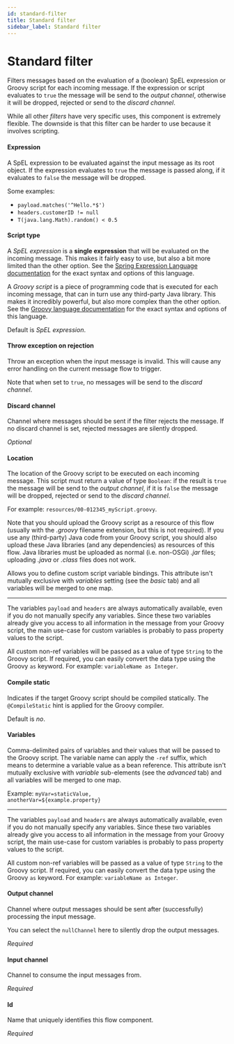 ```yaml
---
id: standard-filter
title: Standard filter
sidebar_label: Standard filter
---
```


# Standard filter
Filters messages based on the evaluation of a (boolean) SpEL expression or Groovy script for each incoming message. If the expression or script evaluates to <code>true</code> the message will be send to the <i>output channel</i>, otherwise it will be dropped, rejected or send to the <i>discard channel</i>.

While all other <i>filters</i> have very specific uses, this component is extremely flexible. The downside is that this filter can be harder to use because it involves scripting.

#### Expression
A SpEL expression to be evaluated against the input message as its root object. If the expression evaluates to <code>true</code> the message is passed along, if it evaluates to <code>false</code> the message will be dropped.

Some examples:
- <code>payload.matches('^Hello.*$')</code>
- <code>headers.customerID != null</code>
- <code>T(java.lang.Math).random() &lt; 0.5</code>

#### Script type
A <i>SpEL expression</i> is a <b>single expression</b> that will be evaluated on the incoming message. This makes it fairly easy to use, but also a bit more limited than the other option. See the <a href="https://docs.spring.io/spring/docs/4.3.8.RELEASE/spring-framework-reference/html/expressions.html" target="_blank">Spring Expression Language documentation</a> for the exact syntax and options of this language.

A <i>Groovy script</i> is a piece of programming code that is executed for each incoming message, that can in turn use any third-party Java library. This makes it incredibly powerful, but also more complex than the other option. See the <a href="http://docs.groovy-lang.org/docs/groovy-2.4.15/html/documentation/" target="_blank">Groovy language documentation</a> for the exact syntax and options of this language.

Default is <i>SpEL expression</i>.

#### Throw exception on rejection
Throw an exception when the input message is invalid. This will cause any error handling on the current message flow to trigger.

Note that when set to <code>true</code>, no messages will be send to the <i>discard channel</i>.

#### Discard channel
Channel where messages should be sent if the filter rejects the message. If no discard channel is set, rejected messages are silently dropped.

<i>Optional</i>

#### Location
The location of the Groovy script to be executed on each incoming message. This script must return a value of type <code>Boolean</code>: if the result is <code>true</code> the message will be send to the <i>output channel</i>, if it is <code>false</code> the message will be dropped, rejected or send to the <i>discard channel</i>.

For example: <code>resources/00-012345_myScript.groovy</code>.

Note that you should upload the Groovy script as a resource of this flow (usually with the <i>.groovy</i> filename extension, but this is not required). If you use any (third-party) Java code from your Groovy script, you should also upload these Java libraries (and any dependencies) as resources of this flow. Java libraries must be uploaded as normal (i.e. non-OSGi) <i>.jar</i> files; uploading <i>.java</i> or <i>.class</i> files does not work.


Allows you to define custom script variable bindings. This attribute isn't mutually exclusive with <i>variables</i> setting (see the <i>basic</i> tab) and all variables will be merged to one map.
<hr/>The variables <code>payload</code> and <code>headers</code> are always automatically available, even if you do not manually specify any variables. Since these two variables already give you access to all information in the message from your Groovy script, the main use-case for custom variables is probably to pass property values to the script.

All custom non-ref variables will be passed as a value of type <code>String</code> to the Groovy script. If required, you can easily convert the data type using the Groovy <code>as</code> keyword. For example: <code>variableName as Integer</code>.

#### Compile static
Indicates if the target Groovy script should be compiled statically. The <code>@CompileStatic</code> hint is applied for the Groovy compiler.

Default is <i>no</i>.

#### Variables
Comma-delimited pairs of variables and their values that will be passed to the Groovy script. The variable name can apply the <code>-ref</code> suffix, which means to determine a variable value as a bean reference. This attribute isn't mutually exclusive with <i>variable</i> sub-elements (see the <i>advanced</i> tab) and all variables will be merged to one map.

Example:
<code>myVar=staticValue, anotherVar=${example.property}</code>
<hr/>The variables <code>payload</code> and <code>headers</code> are always automatically available, even if you do not manually specify any variables. Since these two variables already give you access to all information in the message from your Groovy script, the main use-case for custom variables is probably to pass property values to the script.

All custom non-ref variables will be passed as a value of type <code>String</code> to the Groovy script. If required, you can easily convert the data type using the Groovy <code>as</code> keyword. For example: <code>variableName as Integer</code>.

#### Output channel
Channel where output messages should be sent after (successfully) processing the input message.

You can select the <code>nullChannel</code> here to silently drop the output messages.

<i>Required</i>

#### Input channel
Channel to consume the input messages from.

<i>Required</i>

#### Id
Name that uniquely identifies this flow component.

<i>Required</i>

